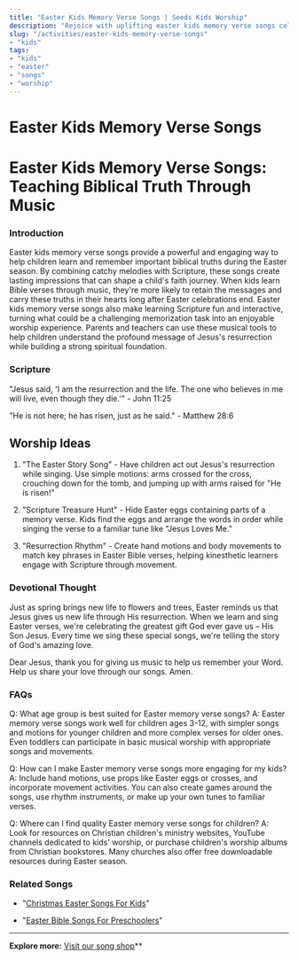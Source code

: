 ```yaml
---
title: "Easter Kids Memory Verse Songs | Seeds Kids Worship"
description: "Rejoice with uplifting easter kids memory verse songs celebrating Jesus' resurrection. Easter worship resources for kids and Sunday school."
slug: "/activities/easter-kids-memory-verse-songs"
- "kids"
tags:
- "kids"
- "easter"
- "songs"
- "worship"
---
```


# Easter Kids Memory Verse Songs

# Easter Kids Memory Verse Songs: Teaching Biblical Truth Through Music

### Introduction
Easter kids memory verse songs provide a powerful and engaging way to help children learn and remember important biblical truths during the Easter season. By combining catchy melodies with Scripture, these songs create lasting impressions that can shape a child's faith journey. When kids learn Bible verses through music, they're more likely to retain the messages and carry these truths in their hearts long after Easter celebrations end. Easter kids memory verse songs also make learning Scripture fun and interactive, turning what could be a challenging memorization task into an enjoyable worship experience. Parents and teachers can use these musical tools to help children understand the profound message of Jesus's resurrection while building a strong spiritual foundation.

### Scripture
"Jesus said, 'I am the resurrection and the life. The one who believes in me will live, even though they die.'" - John 11:25

"He is not here; he has risen, just as he said." - Matthew 28:6

## Worship Ideas
1. "The Easter Story Song" - Have children act out Jesus's resurrection while singing. Use simple motions: arms crossed for the cross, crouching down for the tomb, and jumping up with arms raised for "He is risen!"

2. "Scripture Treasure Hunt" - Hide Easter eggs containing parts of a memory verse. Kids find the eggs and arrange the words in order while singing the verse to a familiar tune like "Jesus Loves Me."

3. "Resurrection Rhythm" - Create hand motions and body movements to match key phrases in Easter Bible verses, helping kinesthetic learners engage with Scripture through movement.

### Devotional Thought
Just as spring brings new life to flowers and trees, Easter reminds us that Jesus gives us new life through His resurrection. When we learn and sing Easter verses, we're celebrating the greatest gift God ever gave us – His Son Jesus. Every time we sing these special songs, we're telling the story of God's amazing love.

Dear Jesus, thank you for giving us music to help us remember your Word. Help us share your love through our songs. Amen.

### FAQs

Q: What age group is best suited for Easter memory verse songs?
A: Easter memory verse songs work well for children ages 3-12, with simpler songs and motions for younger children and more complex verses for older ones. Even toddlers can participate in basic musical worship with appropriate songs and movements.

Q: How can I make Easter memory verse songs more engaging for my kids?
A: Include hand motions, use props like Easter eggs or crosses, and incorporate movement activities. You can also create games around the songs, use rhythm instruments, or make up your own tunes to familiar verses.

Q: Where can I find quality Easter memory verse songs for children?
A: Look for resources on Christian children's ministry websites, YouTube channels dedicated to kids' worship, or purchase children's worship albums from Christian bookstores. Many churches also offer free downloadable resources during Easter season.

### Related Songs

- "[Christmas Easter Songs For Kids](/activities/christmas-easter-songs-for-kids/)"

- "[Easter Bible Songs For Preschoolers](/activities/easter-bible-songs-for-preschoolers/)"

---

**Explore more:** [Visit our song shop](https://seedskidsworship.com/shop)**

<!-- Schema Markup -->
<script type="application/ld+json">
{
  "@context": "https://schema.org",
  "@type": "MusicRecording",
  "name": "Easter Kids Memory Verse Songs",
  "byArtist": {
    "@type": "MusicGroup",
    "name": "Seeds Kids Worship"
  },
  "isFamilyFriendly": true,
  "url": "https://seedskidsworship.com/activities/easter-kids-memory-verse-songs/"
}
</script>